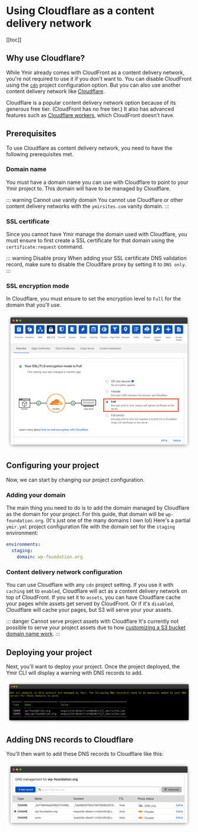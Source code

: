 # Using Cloudflare as a content delivery network

[[toc]]

## Why use Cloudflare?

While Ymir already comes with CloudFront as a content delivery network, you're not required to use it if you don't want to. You can disable CloudFront using the [`cdn`][1] project configuration option. But you can also use another content delivery network like [Cloudflare][2].

Cloudflare is a popular content delivery network option because of its generous free tier. (CloudFront has no free tier.) It also has advanced features such as [Cloudflare workers][3], which CloudFront doesn't have.

## Prerequisites

To use Cloudflare as content delivery network, you need to have the following prerequisites met.

### Domain name

You must have a domain name you can use with Cloudflare to point to your Ymir project to. This domain will have to be managed by Cloudflare.

::: warning Cannot use vanity domain
You cannot use Cloudflare or other content delivery networks with the `ymirsites.com` vanity domain.
:::

### SSL certificate

Since you cannot have Ymir manage the domain used with Cloudflare, you must ensure to first create a SSL certificate for that domain using the `certificate:request` command.

::: warning Disable proxy
When adding your SSL certificate DNS validation record, make sure to disable the Cloudlfare proxy by setting it to `DNS only`.
:::

### SSL encryption mode

In Cloudflare, you must ensure to set the encryption level to `Full` for the domain that you'll use.

![Cloudflare SSL encryption](../../images/cloudflare-ssl-encryption.png)

## Configuring your project

Now, we can start by changing our project configuration.

### Adding your domain

The main thing you need to do is to add the domain managed by Cloudflare as the domain for your project. For this guide, that domain will be `wp-foundation.org`. (It's just one of the many domains I own lol) Here's a partial `ymir.yml` project configuration file with the domain set for the `staging` environment:

```yml
environments:
  staging:
    domain: wp-foundation.org
```

### Content delivery network configuration

You can use Cloudflare with any `cdn` project setting. If you use it with `caching` set to `enabled`, Cloudflare will act as a content delivery network on top of CloudFront. If you set it to `assets`, you can have Cloudflare cache your pages while assets get served by CloudFront. Or if it's `disabled`, Cloudflare will cache your pages, but S3 will serve your your assets.

::: danger Cannot serve project assets with Cloudflare
It's currently not possible to serve your project assets due to how [customizing a S3 bucket domain name work][4].
:::

## Deploying your project

Next, you'll want to deploy your project. Once the project deployed, the Ymir CLI will display a warning with DNS records to add.

![Ymir CLI DNS records](../../images/cloudflare-ymir-dns-records.png)

## Adding DNS records to Cloudflare

You'll then want to add these DNS records to Cloudflare like this:

![Cloudflare DNS records](../../images/cloudflare-dashboard-dns-records.png)

[1]: ../reference/configuration.md#cdn
[2]: https://cloudflare.com
[3]: https://workers.cloudflare.com/
[4]: http://docs.aws.amazon.com/AmazonS3/latest/dev/VirtualHosting.html#VirtualHostingCustomURLs
